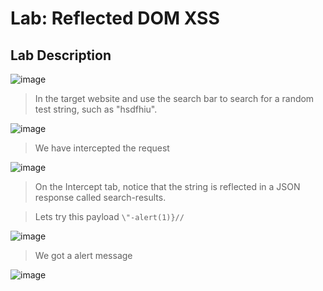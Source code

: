 # Lab: Reflected DOM XSS #

## Lab Description ## 

![image](https://github.com/anandurdas11/Web_Securityy/assets/83402050/edae390a-a161-4b7e-bfdf-8ddbb63f484b)

 > In the target website and use the search bar to search for a random test string, such as "hsdfhiu".

![image](https://github.com/anandurdas11/Web_Securityy/assets/83402050/44696f92-1c1e-44ec-bb34-1df81e2d5d7a)

> We have intercepted the request

![image](https://github.com/anandurdas11/Web_Securityy/assets/83402050/d52abfcb-177b-4685-820f-5f026f95133b)

> On the Intercept tab, notice that the string is reflected in a JSON response called search-results.

> Lets try this payload `\"-alert(1)}//`

![image](https://github.com/anandurdas11/Web_Securityy/assets/83402050/232dad17-0d20-462c-8b55-9608198eb23f)

> We got a alert message

![image](https://github.com/anandurdas11/Web_Securityy/assets/83402050/60e2440d-fcea-4148-9051-d3031b3ee6fd)
